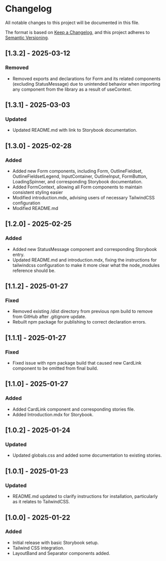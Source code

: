 # Changelog

All notable changes to this project will be documented in this file.

The format is based on [Keep a Changelog](https://keepachangelog.com/), and this project adheres to [Semantic Versioning](https://semver.org/).

## [1.3.2] - 2025-03-12

### Removed

- Removed exports and declarations for Form and its related components (excluding StatusMessage) due to unintended behavior when importing any component from the library as a result of useContext.

## [1.3.1] - 2025-03-03

### Updated

- Updated README.md with link to Storybook documentation.

## [1.3.0] - 2025-02-28

### Added

- Added new Form components, including Form, OutlineFieldset, OutlineFieldsetLegend, InputContainer, OutlineInput, FormButton, LoadingSpinner, and corresponding Storybook documentation.
- Added FormContext, allowing all Form components to maintain consistent styling easier
- Modified introduction.mdx, advising users of necessary TailwindCSS configuration
- Modified README.md

## [1.2.0] - 2025-02-25

### Added

- Added new StatusMessage component and corresponding Storybook entry.
- Updated README.md and introduction.mdx, fixing the instructions for tailwindcss configuration to make it more clear what the node_modules reference should be.

## [1.1.2] - 2025-01-27

### Fixed

- Removed existing /dist directory from previous npm build to remove from GitHub after .gitignore update.
- Rebuilt npm package for publishing to correct declaration errors.

## [1.1.1] - 2025-01-27

### Fixed

- Fixed issue with npm package build that caused new CardLink component to be omitted from final build.

## [1.1.0] - 2025-01-27

### Added

- Added CardLink component and corresponding stories file.
- Added Introduction.mdx for Storybook.

## [1.0.2] - 2025-01-24

### Updated

- Updated globals.css and added some documentation to existing stories.

## [1.0.1] - 2025-01-23

### Updated

- README.md updated to clarify instructions for installation, particularly as it relates to TailwindCSS.

## [1.0.0] - 2025-01-22

### Added

- Initial release with basic Storybook setup.
- Tailwind CSS integration.
- LayoutBand and Separator components added.
